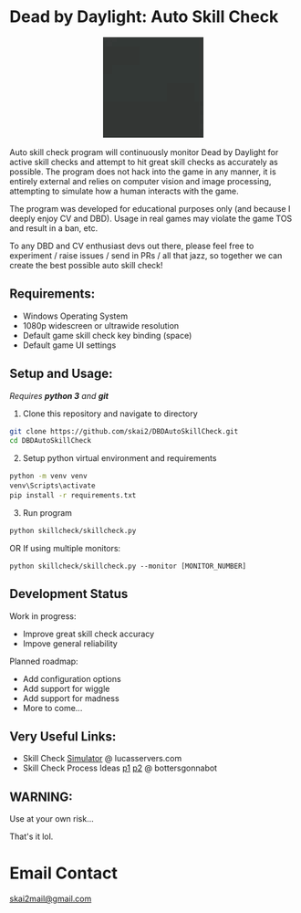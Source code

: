 # Dead by Daylight: Auto Skill Check
<p align="center">
  <img src="assets/skillgif.gif" />
</p>

Auto skill check program will continuously monitor Dead by Daylight for active skill checks and attempt to hit great skill checks as accurately as possible. The program does not hack into the game in any manner, it is entirely external and relies on computer vision and image processing, attempting to simulate how a human interacts with the game.

The program was developed for educational purposes only (and because I deeply enjoy CV and DBD). Usage in real games may violate the game TOS and result in a ban, etc.

To any DBD and CV enthusiast devs out there, please feel free to experiment / raise issues / send in PRs / all that jazz, so together we can create the best possible auto skill check!

## Requirements:
* Windows Operating System
* 1080p widescreen or ultrawide resolution
* Default game skill check key binding (space)
* Default game UI settings

## Setup and Usage:
_Requires **python 3** and **git**_
1. Clone this repository and navigate to directory
```sh
git clone https://github.com/skai2/DBDAutoSkillCheck.git
cd DBDAutoSkillCheck
```
2. Setup python virtual environment and requirements
```sh
python -m venv venv
venv\Scripts\activate
pip install -r requirements.txt
```
3. Run program
```sh
python skillcheck/skillcheck.py
```
OR If using multiple monitors:
```
python skillcheck/skillcheck.py --monitor [MONITOR_NUMBER]
```

## Development Status
Work in progress:
 * Improve great skill check accuracy
 * Impove general reliability

Planned roadmap:
 * Add configuration options
 * Add support for wiggle
 * Add support for madness
 * More to come...

## Very Useful Links:
* Skill Check [Simulator](https://dbd.lucaservers.com/) @ lucasservers.com
* Skill Check Process Ideas [p1](https://www.bottersgonnabot.com/automating-skill-checks-in-dead-by-daylight-part-i/) [p2](https://www.bottersgonnabot.com/automating-skill-checks-in-dead-by-daylight-part-ii/) @ bottersgonnabot
     
## WARNING:

Use at your own risk...

That's it lol.

# Email Contact

skai2mail@gmail.com
                                                               
